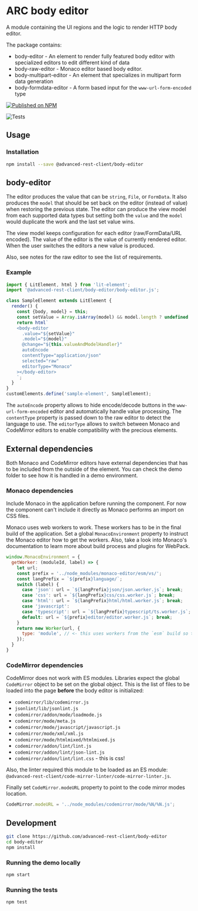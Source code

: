 # ARC body editor

A module containing the UI regions and the logic to render HTTP body editor.

The package contains:

- body-editor - An element to render fully featured body editor with specialized editors to edit different kind of data
- body-raw-editor - Monaco editor based body editor.
- body-multipart-editor - An element that specializes in multipart form data generation
- body-formdata-editor - A form based input for the `www-url-form-encoded` type

[![Published on NPM](https://img.shields.io/npm/v/@advanced-rest-client/body-editor.svg)](https://www.npmjs.com/package/@advanced-rest-client/body-editor)

![Tests](https://github.com/advanced-rest-client/body-editor/workflows/tests/badge.svg)

## Usage

### Installation

```sh
npm install --save @advanced-rest-client/body-editor
```

## body-editor

The editor produces the value that can be `string`, `File`, or `FormData`. It also produces the `model` that should be set back on the editor (instead of value) when restoring the previous state.
The editor can produce the view model from each supported data types but setting both the `value` and the `model` would duplicate the work and the last set value wins.

The view model keeps configuration for each editor (raw/FormData/URL encoded). The value of the editor is the value of currently rendered editor. When the user switches the editors a new value is produced.

Also, see notes for the raw editor to see the list of requirements.

### Example

```js
import { LitElement, html } from 'lit-element';
import '@advanced-rest-client/body-editor/body-editor.js';

class SampleElement extends LitElement {
  render() {
    const {body, model} = this;
    const setValue = Array.isArray(model) && model.length ? undefined : body;
    return html`
    <body-editor
      .value="${setValue}"
      .model="${model}"
      @change="${this.valueAndModelHandler}"
      autoEncode
      contentType="application/json"
      selected="raw"
      editorType="Monaco"
    ></body-editor>
    `;
  }
}
customElements.define('sample-element', SampleElement);
```

The `autoEncode` property allows to hide encode/decode buttons in the `www-url-form-encoded` editor and automatically handle value processing. The `contentType` property is passed down to the raw editor
to detect the language to use. The `editorType` allows to switch between Monaco and CodeMirror editors to enable compatibility with the precious elements.

## External dependencies

Both Monaco and CodeMirror editors have external dependencies that has to be included from the outside of the element. You can check the demo folder to see how it is handled in a demo environment.

### Monaco dependencies

Include Monaco in the application before running the component. For now the component can't include it directly as Monaco performs an import on CSS files.

Monaco uses web workers to work. These workers has to be in the final build of the application. Set a global `MonacoEnvironment` property to instruct the Monaco editor how to get the workers. Also, take a look into Monaco's documentation to learn more about build process and plugins for WebPack.

```javascript
window.MonacoEnvironment = {
  getWorker: (moduleId, label) => {
    let url;
    const prefix = '../node_modules/monaco-editor/esm/vs/';
    const langPrefix = `${prefix}language/`;
    switch (label) {
      case 'json': url = `${langPrefix}json/json.worker.js`; break;
      case 'css': url = `${langPrefix}css/css.worker.js`; break;
      case 'html': url = `${langPrefix}html/html.worker.js`; break;
      case 'javascript':
      case 'typescript': url = `${langPrefix}typescript/ts.worker.js`; break;
      default: url = `${prefix}editor/editor.worker.js`; break;
    }
    return new Worker(url, {
      type: 'module', // <- this uses workers from the `esm` build so the web worker must handle modules properly.
    });
  }
}
```

### CodeMirror dependencies

CodeMirror does not work with ES modules. Libraries expect the global `CodeMirror` object to be set on the global object.
This is the list of files to be loaded into the page **before** the body editor is initialized:

- `codemirror/lib/codemirror.js`
- `jsonlint/lib/jsonlint.js`
- `codemirror/addon/mode/loadmode.js`
- `codemirror/mode/meta.js`
- `codemirror/mode/javascript/javascript.js`
- `codemirror/mode/xml/xml.js`
- `codemirror/mode/htmlmixed/htmlmixed.js`
- `codemirror/addon/lint/lint.js`
- `codemirror/addon/lint/json-lint.js`
- `codemirror/addon/lint/lint.css` - this is css!

Also, the linter required this module to be loaded as an ES module: `@advanced-rest-client/code-mirror-linter/code-mirror-linter.js`.

Finally set `CodeMirror.modeURL` property to point to the code mirror modes location.

```javascript
CodeMirror.modeURL = '../node_modules/codemirror/mode/%N/%N.js';
```

## Development

```sh
git clone https://github.com/advanced-rest-client/body-editor
cd body-editor
npm install
```

### Running the demo locally

```sh
npm start
```

### Running the tests

```sh
npm test
```
